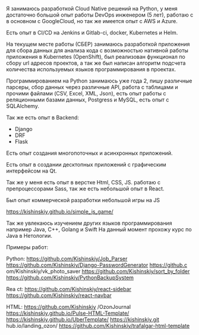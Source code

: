 Я занимаюсь разработкой Cloud Native решений на Python, у меня достаточно большой опыт работы DevOps инженером (5 лет), работаю с в основном с GoogleCloud, но так же имеется опыт с AWS и Azure. 

Есть опыт в CI/CD на Jenkins и Gitlab-ci, docker, Kubernetes и Helm.

На текущем месте работы (СБЕР) занимаюсь разработкой приложения для сбора данных  для анализа кода с возможностью нативной работы приложения в Kubernetes (OpenShift), был реализован функционал по сбору url адресов проектов, а так же был написан алгоритм подсчета количества используемых языков программирования в проектах.

Программированием на Python занимаюсь уже года 2,
пишу различные парсеры, сбор данных через различные API, работа с таблицами и прочими файлами (CSV, Excel, XML, Json), есть опыт работы с реляционными базами данных, Postgress и MySQL, есть опыт с SQLAlchemy.

Так же есть опыт в Backend:

* Django
* DRF
* Flask

Есть опыт создания многопоточных и асинхронных приложений.

Есть опыт в создании десктопных приложений с графическим интерфейсом на Qt.

Так же у меня есть опыт в верстке Html, CSS, JS.
работаю с препроцессорами Sass, так же есть небольшой опыт в React.

Был опыт коммерческой разработки небольшой игры на JS

https://kishinskiy.github.io/simple_js_game/

Так же увлекаюсь изучением других языков программирования например Java, C++, Golang и Swift
На данный момент прохожу курс по Java в Нетологии.

Примеры работ:

Python:
https://github.com/Kishinskiy/Job_Parser
https://github.com/Kishinskiy/Django-PasswordGenerator
https://github.c om/Kishinskiy/vk_photo_saver
https://github.com/Kishinskiy/sort_by_folder
https://github.com/Kishinskiy/PythonBackupSystem

Rea ct:
https://github.com/Kishinskiy/react-sidebar
https://github.com/Kishinskiy/react-navbar

HTML:
https://github.com/Kishinskiy /OzonJournal
https://kishinskiy.github.io/Pulse-HTML-Template/
https://kishinskiy.github.io/UberTemplate/
https://kishinskiy.git hub.io/landing_ozon/
https://github.com/Kishinskiy/trafalgar-html-template
